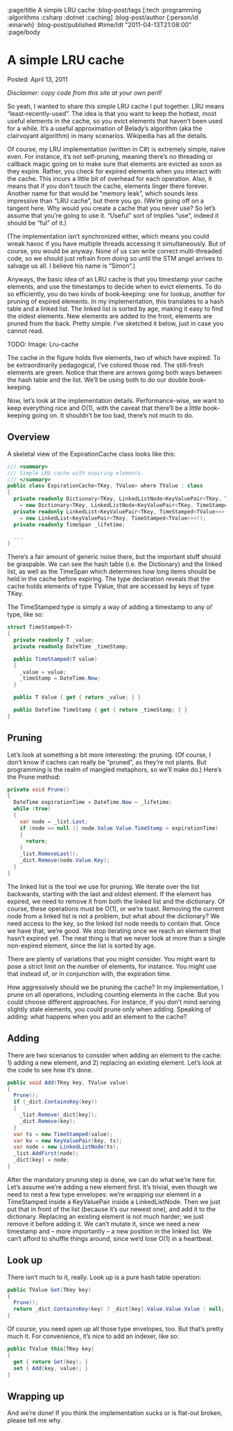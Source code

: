 :page/title A simple LRU cache
:blog-post/tags [:tech :programming :algorithms :csharp :dotnet :caching]
:blog-post/author {:person/id :einarwh}
:blog-post/published #time/ldt "2011-04-13T21:08:00"
:page/body

# A simple LRU cache

Posted: April 13, 2011 

_Disclaimer: copy code from this site at your own peril!_

So yeah, I wanted to share this simple LRU cache I put together. LRU means “least-recently-used”. The idea is that you want to keep the hottest, most useful elements in the cache, so you evict elements that haven’t been used for a while. It’s a useful approximation of Belady’s algorithm (aka the clairvoyant algorithm) in many scenarios. Wikipedia has all the details.

Of course, my LRU implementation (written in C#) is extremely simple, naive even. For instance, it’s not self-pruning, meaning there’s no threading or callback magic going on to make sure that elements are evicted as soon as they expire. Rather, you check for expired elements when you interact with the cache. This incurs a little bit of overhead for each operation. Also, it means that if you don’t touch the cache, elements linger there forever. Another name for that would be “memory leak”, which sounds less impressive than “LRU cache”, but there you go. (We’re going off on a tangent here. Why would you create a cache that you never use? So let’s assume that you’re going to use it. “Useful” sort of implies “use”, indeed it should be “ful” of it.)

(The implementation isn’t synchronized either, which means you could wreak havoc if you have multiple threads accessing it simultaneously. But of course, you would be anyway. None of us can write correct multi-threaded code, so we should just refrain from doing so until the STM angel arrives to salvage us all. I believe his name is “Simon“.)

Anyways, the basic idea of an LRU cache is that you timestamp your cache elements, and use the timestamps to decide when to evict elements. To do so efficiently, you do two kinds of book-keeping: one for lookup, another for pruning of expired elements. In my implementation, this translates to a hash table and a linked list. The linked list is sorted by age, making it easy to find the oldest elements. New elements are added to the front, elements are pruned from the back. Pretty simple. I’ve sketched it below, just in case you cannot read.

TODO: Image: Lru-cache

The cache in the figure holds five elements, two of which have expired. To be extraordinarily pedagogical, I’ve colored those red. The still-fresh elements are green. Notice that there are arrows going both ways between the hash table and the list. We’ll be using both to do our double book-keeping.

Now, let’s look at the implementation details. Performance-wise, we want to keep everything nice and O(1), with the caveat that there’ll be a little book-keeping going on. It shouldn’t be too bad, there’s not much to do.

## Overview

A skeletal view of the ExpirationCache class looks like this:

```csharp
/// <summary>
/// Simple LRU cache with expiring elements.
/// </summary>
public class ExpirationCache<TKey, TValue> where TValue : class
{
  private readonly Dictionary<TKey, LinkedListNode<KeyValuePair<TKey, TimeStamped<TValue>>>> _dict 
    = new Dictionary<TKey, LinkedListNode<KeyValuePair<TKey, TimeStamped<TValue>>>>();
  private readonly LinkedList<KeyValuePair<TKey, TimeStamped<TValue>>> _list 
    = new LinkedList<KeyValuePair<TKey, TimeStamped<TValue>>>();
  private readonly TimeSpan _lifetime;

  ...
}
```

There’s a fair amount of generic noise there, but the important stuff should be graspable. We can see the hash table (i.e. the Dictionary) and the linked list, as well as the TimeSpan which determines how long items should be held in the cache before expiring. The type declaration reveals that the cache holds elements of type TValue, that are accessed by keys of type TKey.

The TimeStamped type is simply a way of adding a timestamp to any ol’ type, like so:

```csharp
struct TimeStamped<T>
{
  private readonly T _value;
  private readonly DateTime _timeStamp;

  public TimeStamped(T value)
  {
    _value = value;
    _timeStamp = DateTime.Now;
  }

  public T Value { get { return _value; } }

  public DateTime TimeStamp { get { return _timeStamp; } }
}
```

## Pruning

Let’s look at something a bit more interesting: the pruning. (Of course, I don’t know if caches can really be “pruned”, as they’re not plants. But programming is the realm of mangled metaphors, so we’ll make do.) Here’s the Prune method:

```csharp
private void Prune()
{
  DateTime expirationTime = DateTime.Now – _lifetime;
  while (true)
  {
    var node = _list.Last;
    if (node == null || node.Value.Value.TimeStamp > expirationTime)
    {
      return;
    }
    _list.RemoveLast();
    _dict.Remove(node.Value.Key);
  }
}
```

The linked list is the tool we use for pruning. We iterate over the list backwards, starting with the last and oldest element. If the element has expired, we need to remove it from both the linked list and the dictionary. Of course, these operations must be O(1), or we’re toast. Removing the current node from a linked list is not a problem, but what about the dictionary? We need access to the key, so the linked list node needs to contain that. Once we have that, we’re good. We stop iterating once we reach an element that hasn’t expired yet. The neat thing is that we never look at more than a single non-expired element, since the list is sorted by age.

There are plenty of variations that you might consider. You might want to pose a strict limit on the number of elements, for instance. You might use that instead of, or in conjunction with, the expiration time.

How aggressively should we be pruning the cache? In my implementation, I prune on all operations, including counting elements in the cache. But you could choose different approaches. For instance, if you don’t mind serving slightly stale elements, you could prune only when adding. Speaking of adding: what happens when you add an element to the cache?

## Adding

There are two scenarios to consider when adding an element to the cache: 1) adding a new element, and 2) replacing an existing element. Let’s look at the code to see how it’s done.

```csharp
public void Add(TKey key, TValue value)
{
  Prune();
  if (_dict.ContainsKey(key))
  {
    _list.Remove(_dict[key]);
    _dict.Remove(key);
  }
  var ts = new TimeStamped(value);
  var kv = new KeyValuePair(key, ts);
  var node = new LinkedListNode(ts);
  _list.AddFirst(node);
  _dict[key] = node;
}
```

After the mandatory pruning step is done, we can do what we’re here for. Let’s assume we’re adding a new element first. It’s trivial, even though we need to nest a few type envelopes: we’re wrapping our element in a TimeStamped inside a KeyValuePair inside a LinkedListNode. Then we just put that in front of the list (because it’s our newest one), and add it to the dictionary. Replacing an existing element is not much harder; we just remove it before adding it. We can’t mutate it, since we need a new timestamp and – more importantly – a new position in the linked list. We can’t afford to shuffle things around, since we’d lose O(1) in a heartbeat.

## Look up

There isn’t much to it, really. Look up is a pure hash table operation:

```csharp
public TValue Get(TKey key)
{
  Prune();
  return _dict.ContainsKey(key) ? _dict[key].Value.Value.Value : null;
}
```

Of course, you need open up all those type envelopes, too. But that’s pretty much it. For convenience, it’s nice to add an indexer, like so:

```csharp
public TValue this[TKey key]
{
  get { return Get(key); }
  set { Add(key, value); }
}
```

## Wrapping up

And we’re done! If you think the implementation sucks or is flat-out broken, please tell me why.
